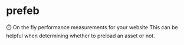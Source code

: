 # prefeb
 ⏱️ On the fly performance measurements for your website
 This can be helpful when determining whether to preload an asset or not.